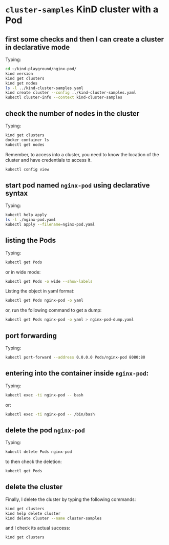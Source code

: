 # `cluster-samples` KinD cluster with a Pod

## first some checks and then I can create a cluster in declarative mode

Typing:

```bash
cd ~/kind-playground/nginx-pod/
kind version
kind get clusters
kind get nodes
ls -l ../kind-cluster-samples.yaml
kind create cluster --config ../kind-cluster-samples.yaml
kubectl cluster-info --context kind-cluster-samples
```

## check the number of nodes in the cluster

Typing:

```bash
kind get clusters
docker container ls
kubectl get nodes
```

Remember, to access into a cluster, you need to know the location of the cluster and have credentials to access it.

```bash
kubectl config view
```

## start pod named `nginx-pod` using declarative syntax

Typing:

```bash
kubectl help apply
ls -l ./nginx-pod.yaml
kubectl apply --filename=nginx-pod.yaml
```

## listing the Pods

Typing:

```bash
kubectl get Pods
```

or in wide mode:

```bash
kubectl get Pods -o wide --show-labels
```

Listing the object in yaml format:

```bash
kubectl get Pods nginx-pod -o yaml
```

or, run the following command to get a dump:

```bash
kubectl get Pods nginx-pod -o yaml > nginx-pod-dump.yaml
```

## port forwarding

Typing:

```bash
kubectl port-forward --address 0.0.0.0 Pods/nginx-pod 8080:80
```

## entering into the container inside `nginx-pod`:

Typing:

```bash
kubectl exec -ti nginx-pod -- bash
```

or:

```bash
kubectl exec -ti nginx-pod -- /bin/bash
```

## delete the pod `nginx-pod`

Typing:

```bash
kubectl delete Pods nginx-pod
```

to then check the deletion:

```bash
kubectl get Pods
```

## delete the cluster

Finally, I delete the cluster by typing the following commands:

```bash
kind get clusters
kind help delete cluster
kind delete cluster --name cluster-samples
```

and I check its actual success:

```bash
kind get clusters
```
